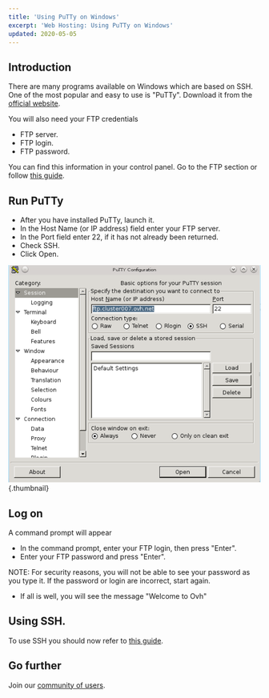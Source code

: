 ```yaml
---
title: 'Using PuTTy on Windows'
excerpt: 'Web Hosting: Using PuTTy on Windows'
updated: 2020-05-05
---
```


## Introduction
There are many programs available on Windows which are based on SSH. 
One of the most popular and easy to use is "PuTTy".
Download it from the [official website](http://www.putty.org/).

You will also need your FTP credentials

- FTP server.
- FTP login.
- FTP password.

You can find this information in your control panel. Go to the FTP section or follow
[this guide](/pages/web_cloud/web_hosting/ftp_connection).

## Run PuTTy

- After you have installed PuTTy, launch it.
- In the Host Name (or IP address) field enter your FTP server.
- In the Port field enter 22, if it has not already been returned. 
- Check SSH.
- Click Open.

![putty](/pages/assets/screens/other/web-tools/putty/configuration.png){.thumbnail}

## Log on
A command prompt will appear

- In the command prompt, enter your FTP login, then press "Enter". 
- Enter your FTP password and press "Enter". 

NOTE: For security reasons, you will not be able to see your password as you type it.
If the password or login are incorrect, start again. 

- If all is well, you will see the message "Welcome to Ovh"

## Using SSH.
To use SSH you should now refer to [this guide](/pages/web_cloud/web_hosting/ssh_on_webhosting).

## Go further

Join our [community of users](/links/community).